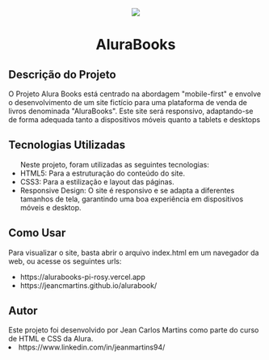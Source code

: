 <p align="center">
<img loading="lazy" src="http://img.shields.io/static/v1?label=STATUS&message=Concluido&color=GREEN&style=for-the-badge"/>
</p>


<h1 align="center">AluraBooks</h1>
</div>

<h2>Descrição do Projeto</h2>
O Projeto Alura Books está centrado na abordagem "mobile-first" e envolve o desenvolvimento de um site fictício para uma plataforma de venda de livros denominada "AluraBooks". Este site será responsivo, adaptando-se de forma adequada tanto a dispositivos móveis quanto a tablets e desktops

<h2>Tecnologias Utilizadas</h2>

<ul>Neste projeto, foram utilizadas as seguintes tecnologias:
  <li>HTML5: Para a estruturação do conteúdo do site.</li>
  <li>CSS3: Para a estilização e layout das páginas.</li>
  <li>Responsive Design: O site é responsivo e se adapta a diferentes tamanhos de tela, garantindo uma boa experiência em dispositivos móveis e desktop.</li>
</ul>
<h2>Como Usar</h2>
Para visualizar o site, basta abrir o arquivo index.html em um navegador da web, ou acesse os seguintes urls: 
<ul>
  <li>https://alurabooks-pi-rosy.vercel.app</li>
  <li>https://jeancmartins.github.io/alurabook/</li>
</ul>

<h2>Autor</h2>
Este projeto foi desenvolvido por Jean Carlos Martins como parte do curso de HTML e CSS da Alura.
<li>https://www.linkedin.com/in/jeanmartins94/</li>
